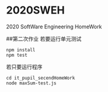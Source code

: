 # 2020SWEH

2020 SoftWare Engineering HomeWork

##第二次作业
若要运行单元测试

```shell
npm install
npm test
```

若只要运行程序

```shell
cd it_pupil_secendHomeWork
node maxSum-test.js
```
